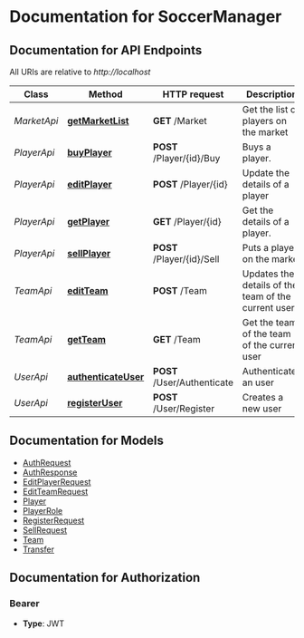# Documentation for SoccerManager

<a name="documentation-for-api-endpoints"></a>
## Documentation for API Endpoints

All URIs are relative to *http://localhost*

Class | Method | HTTP request | Description
------------ | ------------- | ------------- | -------------
*MarketApi* | [**getMarketList**](Apis/MarketApi.md#getmarketlist) | **GET** /Market | Get the list of players on the market
*PlayerApi* | [**buyPlayer**](Apis/PlayerApi.md#buyplayer) | **POST** /Player/{id}/Buy | Buys a player.
*PlayerApi* | [**editPlayer**](Apis/PlayerApi.md#editplayer) | **POST** /Player/{id} | Update the details of a player
*PlayerApi* | [**getPlayer**](Apis/PlayerApi.md#getplayer) | **GET** /Player/{id} | Get the details of a player.
*PlayerApi* | [**sellPlayer**](Apis/PlayerApi.md#sellplayer) | **POST** /Player/{id}/Sell | Puts a player on the market
*TeamApi* | [**editTeam**](Apis/TeamApi.md#editteam) | **POST** /Team | Updates the details of the team of the current user
*TeamApi* | [**getTeam**](Apis/TeamApi.md#getteam) | **GET** /Team | Get the team of the team of the current user
*UserApi* | [**authenticateUser**](Apis/UserApi.md#authenticateuser) | **POST** /User/Authenticate | Authenticates an user
*UserApi* | [**registerUser**](Apis/UserApi.md#registeruser) | **POST** /User/Register | Creates a new user


<a name="documentation-for-models"></a>
## Documentation for Models

 - [AuthRequest](./Models/AuthRequest.md)
 - [AuthResponse](./Models/AuthResponse.md)
 - [EditPlayerRequest](./Models/EditPlayerRequest.md)
 - [EditTeamRequest](./Models/EditTeamRequest.md)
 - [Player](./Models/Player.md)
 - [PlayerRole](./Models/PlayerRole.md)
 - [RegisterRequest](./Models/RegisterRequest.md)
 - [SellRequest](./Models/SellRequest.md)
 - [Team](./Models/Team.md)
 - [Transfer](./Models/Transfer.md)


<a name="documentation-for-authorization"></a>
## Documentation for Authorization

<a name="Bearer"></a>
### Bearer

- **Type**: JWT


